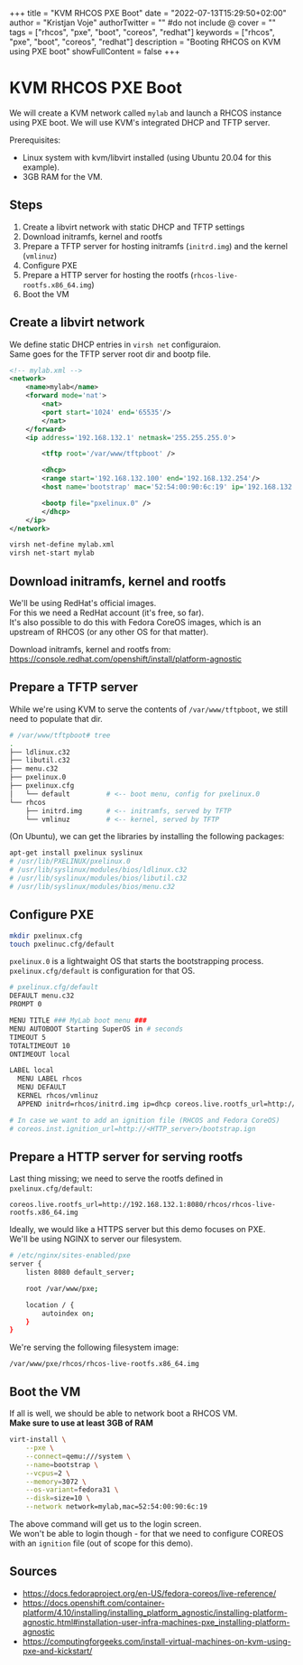 +++
title = "KVM RHCOS PXE Boot"
date = "2022-07-13T15:29:50+02:00"
author = "Kristjan Voje"
authorTwitter = "" #do not include @
cover = ""
tags = ["rhcos", "pxe", "boot", "coreos", "redhat"]
keywords = ["rhcos", "pxe", "boot", "coreos", "redhat"]
description = "Booting RHCOS on KVM using PXE boot"
showFullContent = false
+++

# KVM RHCOS PXE Boot
We will create a KVM network called `mylab` and launch a RHCOS instance using 
PXE boot. We will use KVM's integrated DHCP and TFTP server.   

Prerequisites:
* Linux system with kvm/libvirt installed (using Ubuntu 20.04 for this example).   
* 3GB RAM for the VM.

## Steps
1. Create a libvirt network with static DHCP and TFTP settings
2. Download initramfs, kernel and rootfs
3. Prepare a TFTP server for hosting initramfs (`initrd.img`) and the kernel (`vmlinuz`)
4. Configure PXE
5. Prepare a HTTP server for hosting the rootfs (`rhcos-live-rootfs.x86_64.img`)
6. Boot the VM

## Create a libvirt network
We define static DHCP entries in `virsh net` configuraion.   
Same goes for the TFTP server root dir and bootp file.   
```xml
<!-- mylab.xml -->
<network>
    <name>mylab</name>
    <forward mode='nat'>
        <nat>
        <port start='1024' end='65535'/>
        </nat>
    </forward>
    <ip address='192.168.132.1' netmask='255.255.255.0'>

        <tftp root='/var/www/tftpboot' />

        <dhcp>
        <range start='192.168.132.100' end='192.168.132.254'/>
        <host name='bootstrap' mac='52:54:00:90:6c:19' ip='192.168.132.19'/>

        <bootp file="pxelinux.0" />
        </dhcp>
    </ip>
</network>
```
```bash
virsh net-define mylab.xml
virsh net-start mylab
```

## Download initramfs, kernel and rootfs
We'll be using RedHat's official images.   
For this we need a RedHat account (it's free, so far).   
It's also possible to do this with Fedora CoreOS images, which is an upstream 
of RHCOS (or any other OS for that matter).   

Download initramfs, kernel and rootfs from:   
https://console.redhat.com/openshift/install/platform-agnostic

## Prepare a TFTP server
While we're using KVM to serve the contents of `/var/www/tftpboot`, we still 
need to populate that dir.   
```bash
# /var/www/tftpboot# tree
.
├── ldlinux.c32
├── libutil.c32
├── menu.c32
├── pxelinux.0
├── pxelinux.cfg
│   └── default         # <-- boot menu, config for pxelinux.0
└── rhcos
    ├── initrd.img      # <-- initramfs, served by TFTP
    └── vmlinuz         # <-- kernel, served by TFTP
```
(On Ubuntu), we can get the libraries by installing the following packages:   
```bash
apt-get install pxelinux syslinux
# /usr/lib/PXELINUX/pxelinux.0
# /usr/lib/syslinux/modules/bios/ldlinux.c32
# /usr/lib/syslinux/modules/bios/libutil.c32
# /usr/lib/syslinux/modules/bios/menu.c32
```
## Configure PXE
```bash
mkdir pxelinux.cfg
touch pxelinuc.cfg/default
```
`pxelinux.0` is a lightwaight OS that starts the bootstrapping process.   
`pxelinux.cfg/default` is configuration for that OS.   

```bash
# pxelinux.cfg/default
DEFAULT menu.c32
PROMPT 0

MENU TITLE ### MyLab boot menu ###
MENU AUTOBOOT Starting SuperOS in # seconds
TIMEOUT 5
TOTALTIMEOUT 10
ONTIMEOUT local

LABEL local
  MENU LABEL rhcos
  MENU DEFAULT
  KERNEL rhcos/vmlinuz
  APPEND initrd=rhcos/initrd.img ip=dhcp coreos.live.rootfs_url=http://192.168.132.1:8080/rhcos/rhcos-live-rootfs.x86_64.img

# In case we want to add an ignition file (RHCOS and Fedora CoreOS)
# coreos.inst.ignition_url=http://<HTTP_server>/bootstrap.ign  
```

## Prepare a HTTP server for serving rootfs
Last thing missing; we need to serve the rootfs defined in `pxelinux.cfg/default`:
```
coreos.live.rootfs_url=http://192.168.132.1:8080/rhcos/rhcos-live-rootfs.x86_64.img
```
Ideally, we would like a HTTPS server but this demo focuses on PXE.   
We'll be using NGINX to server our filesystem.   

```bash
# /etc/nginx/sites-enabled/pxe 
server {
	listen 8080 default_server;

	root /var/www/pxe;

	location / {
		autoindex on;
	}
}
```
We're serving the following filesystem image:   
```
/var/www/pxe/rhcos/rhcos-live-rootfs.x86_64.img
```

## Boot the VM
If all is well, we should be able to network boot a RHCOS VM.   
**Make sure to use at least 3GB of RAM**
```bash
virt-install \
    --pxe \
    --connect=qemu:///system \
    --name=bootstrap \
    --vcpus=2 \
    --memory=3072 \
    --os-variant=fedora31 \
    --disk=size=10 \
    --network network=mylab,mac=52:54:00:90:6c:19
```
The above command will get us to the login screen.   
We won't be able to login though - for that we need to configure COREOS with 
an `ignition` file (out of scope for this demo).   

## Sources
* https://docs.fedoraproject.org/en-US/fedora-coreos/live-reference/
* https://docs.openshift.com/container-platform/4.10/installing/installing_platform_agnostic/installing-platform-agnostic.html#installation-user-infra-machines-pxe_installing-platform-agnostic
* https://computingforgeeks.com/install-virtual-machines-on-kvm-using-pxe-and-kickstart/